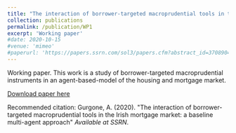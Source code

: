 ```yaml
---
title: "The interaction of borrower-targeted macroprudential tools in the Irish mortgage market: a baseline multi-agent approach"
collection: publications
permalink: /publication/WP1
excerpt: 'Working paper'
#date: 2020-10-15
#venue: 'mimeo'
#paperurl: 'https://papers.ssrn.com/sol3/papers.cfm?abstract_id=3708904'
---
```


Working paper.
This work is a study of borrower-targeted macroprudential instruments in an agent-based-model of the housing and mortgage market.

[Download paper here](https://papers.ssrn.com/sol3/papers.cfm?abstract_id=3708904)

Recommended citation: Gurgone, A. (2020). "The interaction of borrower-targeted macroprudential tools in the Irish mortgage market: a baseline multi-agent approach" <i>Available at SSRN</i>.
